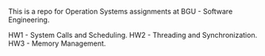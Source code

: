 This is a repo for Operation Systems assignments at BGU - Software Engineering. 

HW1 - System Calls and Scheduling.
HW2 - Threading and Synchronization.
HW3 - Memory Management.
